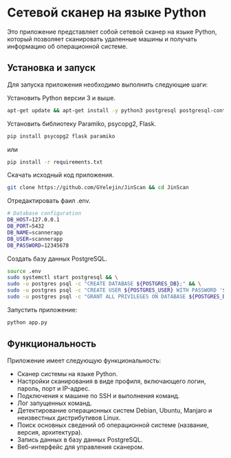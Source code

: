 # Сетевой сканер на языке Python

Это приложение представляет собой сетевой сканер на языке Python, который позволяет сканировать удаленные машины и получать информацию об операционной системе.

## Установка и запуск

Для запуска приложения необходимо выполнить следующие шаги:

Установить Python версии 3 и выше.

```bash
apt-get update && apt-get install -y python3 postgresql postgresql-contrib
```

Установить библиотеку Paramiko, psycopg2, Flask.

```bash
pip install psycopg2 flask paramiko
```

или

```bash
pip install -r requirements.txt
```

Скачать исходный код приложения.

```bash
git clone https://github.com/GYelejin/JinScan && cd JinScan
```

Отредактировать фаил .env.

```bash
# Database configuration
DB_HOST=127.0.0.1
DB_PORT=5432
DB_NAME=scannerapp
DB_USER=scannerapp
DB_PASSWORD=12345678
```


Создать базу данных PostgreSQL.

```bash
source .env
sudo systemctl start postgresql && \
sudo -u postgres psql -c "CREATE DATABASE ${POSTGRES_DB};" && \
sudo -u postgres psql -c "CREATE USER ${POSTGRES_USER} WITH PASSWORD '${mysecretpassword}';" && \
sudo -u postgres psql -c "GRANT ALL PRIVILEGES ON DATABASE ${POSTGRES_DB} TO ${POSTGRES_USER};"
```

Запустить приложение:

```bash
python app.py
```

## Функциональность

Приложение имеет следующую функциональность:

- Cканер системы на языке Python.
- Настройки сканирования в виде профиля, включающего логин, пароль, порт и IP-адрес.
- Подключения к машине по SSH и выполнения команд.
- Лог запущенных команд.
- Детектирование операционных систем Debian, Ubuntu, Manjaro и неизвестных дистрибутивов Linux.
- Поиск основных сведений об операционной системе (название, версия, архитектура).
- Запись данных в базу данных PostgreSQL.
- Веб-интерфейс для управления сканером.
